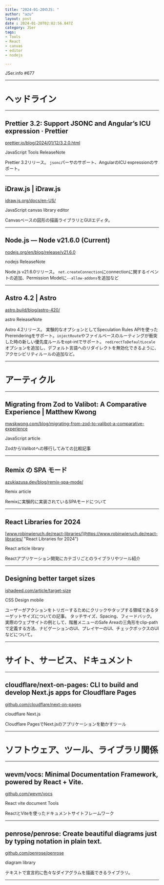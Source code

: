 ```yaml
---
title: "2024-01-20のJS: "
author: "azu"
layout: post
date : 2024-01-20T02:02:56.847Z
category: JSer
tags:
- Tools
- React
- canvas
- editor
- nodejs

---
```


JSer.info #677

----

<h1 class="site-genre">ヘッドライン</h1>

----

## Prettier 3.2: Support JSONC and Angular’s ICU expression · Prettier
[prettier.io/blog/2024/01/12/3.2.0.html](https://prettier.io/blog/2024/01/12/3.2.0.html "Prettier 3.2: Support JSONC and Angular’s ICU expression · Prettier")
<p class="jser-tags jser-tag-icon"><span class="jser-tag">JavaScript</span> <span class="jser-tag">Tools</span> <span class="jser-tag">ReleaseNote</span></p>

Prettier 3.2リリース。
`jsonc`パーサのサポート、AngularのICU expressionのサポート。


----

## iDraw.js | iDraw.js
[idraw.js.org/docs/en-US/](https://idraw.js.org/docs/en-US/ "iDraw.js | iDraw.js")
<p class="jser-tags jser-tag-icon"><span class="jser-tag">JavaScript</span> <span class="jser-tag">canvas</span> <span class="jser-tag">library</span> <span class="jser-tag">editor</span></p>

Canvasベースの図形の描画ライブラリとGUIエディタ。


----

## Node.js — Node v21.6.0 (Current)
[nodejs.org/en/blog/release/v21.6.0](https://nodejs.org/en/blog/release/v21.6.0 "Node.js — Node v21.6.0 (Current)")
<p class="jser-tags jser-tag-icon"><span class="jser-tag">nodejs</span> <span class="jser-tag">ReleaseNote</span></p>

Node.js v21.6.0リリース。
`net.createConnection`にconnectionに関するイベントの追加、Permission Modelに`--allow-addons`を追加など


----

## Astro 4.2 | Astro
[astro.build/blog/astro-420/](https://astro.build/blog/astro-420/ "Astro 4.2 | Astro")
<p class="jser-tags jser-tag-icon"><span class="jser-tag">astro</span> <span class="jser-tag">ReleaseNote</span></p>

Astro 4.2リリース。
実験的なオプションとしてSpeculation Rules APIを使ったPrerenderingをサポート。`injectRoute`やファイルベースのルーティングが衝突した時の新しい優先度ルールをopt-intでサポート。
`redirectToDefaultLocale`オプションを追加し、デフォルト言語へのリダイレクトを無効化できるように、アクセシビリティルールの追加など。


----
<h1 class="site-genre">アーティクル</h1>

----

## Migrating from Zod to Valibot: A Comparative Experience | Matthew Kwong
[mwskwong.com/blog/migrating-from-zod-to-valibot-a-comparative-experience](https://mwskwong.com/blog/migrating-from-zod-to-valibot-a-comparative-experience "Migrating from Zod to Valibot: A Comparative Experience | Matthew Kwong")
<p class="jser-tags jser-tag-icon"><span class="jser-tag">JavaScript</span> <span class="jser-tag">article</span></p>

ZodからValibotへの移行してみての比較記事


----

## Remix の SPA モード
[azukiazusa.dev/blog/remix-spa-mode/](https://azukiazusa.dev/blog/remix-spa-mode/ "Remix の SPA モード")
<p class="jser-tags jser-tag-icon"><span class="jser-tag">Remix</span> <span class="jser-tag">article</span></p>

Remixに実験的に実装されているSPAモードについて


----

## React Libraries for 2024
[www.robinwieruch.de/react-libraries/](https://www.robinwieruch.de/react-libraries/ "React Libraries for 2024")
<p class="jser-tags jser-tag-icon"><span class="jser-tag">React</span> <span class="jser-tag">article</span> <span class="jser-tag">library</span></p>

Reactアプリケーション開発にカテゴリごとのライブラリやツール紹介


----

## Designing better target sizes
[ishadeed.com/article/target-size](https://ishadeed.com/article/target-size "Designing better target sizes")
<p class="jser-tags jser-tag-icon"><span class="jser-tag">CSS</span> <span class="jser-tag">Design</span> <span class="jser-tag">mobile</span></p>

ユーザーがアクションをトリガーするためにクリックやタップする領域であるターゲットサイズについての記事。
タッチサイズ、Spacing、フィードバック。
実際のウェブサイトの例として、階層メニューのSafe Areaの三角形をclip-pathで定義する方法、ナビゲーションのUI、プレイヤーのUI、チェックボックスのUIなどについて。


----
<h1 class="site-genre">サイト、サービス、ドキュメント</h1>

----

## cloudflare/next-on-pages: CLI to build and develop Next.js apps for Cloudflare Pages
[github.com/cloudflare/next-on-pages](https://github.com/cloudflare/next-on-pages "cloudflare/next-on-pages: CLI to build and develop Next.js apps for Cloudflare Pages")
<p class="jser-tags jser-tag-icon"><span class="jser-tag">cloudflare</span> <span class="jser-tag">Next.js</span></p>

Cloudflare PagesでNext.jsのアプリケーションを動かすツール


----
<h1 class="site-genre">ソフトウェア、ツール、ライブラリ関係</h1>

----

## wevm/vocs: Minimal Documentation Framework, powered by React + Vite.
[github.com/wevm/vocs](https://github.com/wevm/vocs "wevm/vocs: Minimal Documentation Framework, powered by React + Vite.")
<p class="jser-tags jser-tag-icon"><span class="jser-tag">React</span> <span class="jser-tag">vite</span> <span class="jser-tag">document</span> <span class="jser-tag">Tools</span></p>

ReactとViteを使ったドキュメントサイトフレームワーク


----

## penrose/penrose: Create beautiful diagrams just by typing notation in plain text.
[github.com/penrose/penrose](https://github.com/penrose/penrose "penrose/penrose: Create beautiful diagrams just by typing notation in plain text.")
<p class="jser-tags jser-tag-icon"><span class="jser-tag">diagram</span> <span class="jser-tag">library</span></p>

テキストで宣言的に色々なダイアグラムを描画できるライブラリ。


----
